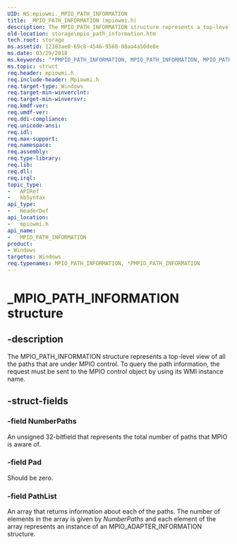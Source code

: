 ```yaml
---
UID: NS:mpiowmi._MPIO_PATH_INFORMATION
title: _MPIO_PATH_INFORMATION (mpiowmi.h)
description: The MPIO_PATH_INFORMATION structure represents a top-level view of all the paths that are under MPIO control. To query the path information, the request must be sent to the MPIO control object by using its WMI instance name.
old-location: storage\mpio_path_information.htm
tech.root: storage
ms.assetid: 12383ae0-69c8-4546-9560-08aa4a50de8e
ms.date: 03/29/2018
ms.keywords: "*PMPIO_PATH_INFORMATION, MPIO_PATH_INFORMATION, MPIO_PATH_INFORMATION structure [Storage Devices], PMPIO_PATH_INFORMATION, PMPIO_PATH_INFORMATION structure pointer [Storage Devices], _MPIO_PATH_INFORMATION, mpiowmi/MPIO_PATH_INFORMATION, mpiowmi/PMPIO_PATH_INFORMATION, storage.mpio_path_information, structs-scsibus_2000c93b-2c86-478c-a70e-89622ca40862.xml"
ms.topic: struct
req.header: mpiowmi.h
req.include-header: Mpiowmi.h
req.target-type: Windows
req.target-min-winverclnt: 
req.target-min-winversvr: 
req.kmdf-ver: 
req.umdf-ver: 
req.ddi-compliance: 
req.unicode-ansi: 
req.idl: 
req.max-support: 
req.namespace: 
req.assembly: 
req.type-library: 
req.lib: 
req.dll: 
req.irql: 
topic_type:
-	APIRef
-	kbSyntax
api_type:
-	HeaderDef
api_location:
-	mpiowmi.h
api_name:
-	MPIO_PATH_INFORMATION
product:
- Windows
targetos: Windows
req.typenames: MPIO_PATH_INFORMATION, *PMPIO_PATH_INFORMATION
---
```


# _MPIO_PATH_INFORMATION structure


## -description


The MPIO_PATH_INFORMATION structure represents a top-level view of all the paths that are under MPIO control. To query the path information, the request must be sent to the MPIO control object by using its WMI instance name.


## -struct-fields




### -field NumberPaths

An unsigned 32-bitfield that represents the total number of paths that MPIO is aware of.


### -field Pad

Should be zero.


### -field PathList

An array that returns information about each of the paths. The number of elements in the array is given by <i>NumberPaths</i> and each element of the array represents an instance of an MPIO_ADAPTER_INFORMATION structure.

